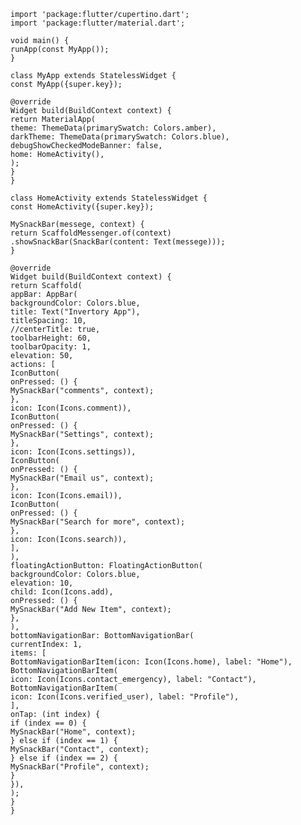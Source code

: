     import 'package:flutter/cupertino.dart';
    import 'package:flutter/material.dart';
    
    void main() {
    runApp(const MyApp());
    }
    
    class MyApp extends StatelessWidget {
    const MyApp({super.key});
    
    @override
    Widget build(BuildContext context) {
    return MaterialApp(
    theme: ThemeData(primarySwatch: Colors.amber),
    darkTheme: ThemeData(primarySwatch: Colors.blue),
    debugShowCheckedModeBanner: false,
    home: HomeActivity(),
    );
    }
    }
    
    class HomeActivity extends StatelessWidget {
    const HomeActivity({super.key});
    
    MySnackBar(messege, context) {
    return ScaffoldMessenger.of(context)
    .showSnackBar(SnackBar(content: Text(messege)));
    }
    
    @override
    Widget build(BuildContext context) {
    return Scaffold(
    appBar: AppBar(
    backgroundColor: Colors.blue,
    title: Text("Invertory App"),
    titleSpacing: 10,
    //centerTitle: true,
    toolbarHeight: 60,
    toolbarOpacity: 1,
    elevation: 50,
    actions: [
    IconButton(
    onPressed: () {
    MySnackBar("comments", context);
    },
    icon: Icon(Icons.comment)),
    IconButton(
    onPressed: () {
    MySnackBar("Settings", context);
    },
    icon: Icon(Icons.settings)),
    IconButton(
    onPressed: () {
    MySnackBar("Email us", context);
    },
    icon: Icon(Icons.email)),
    IconButton(
    onPressed: () {
    MySnackBar("Search for more", context);
    },
    icon: Icon(Icons.search)),
    ],
    ),
    floatingActionButton: FloatingActionButton(
    backgroundColor: Colors.blue,
    elevation: 10,
    child: Icon(Icons.add),
    onPressed: () {
    MySnackBar("Add New Item", context);
    },
    ),
    bottomNavigationBar: BottomNavigationBar(
    currentIndex: 1,
    items: [
    BottomNavigationBarItem(icon: Icon(Icons.home), label: "Home"),
    BottomNavigationBarItem(
    icon: Icon(Icons.contact_emergency), label: "Contact"),
    BottomNavigationBarItem(
    icon: Icon(Icons.verified_user), label: "Profile"),
    ],
    onTap: (int index) {
    if (index == 0) {
    MySnackBar("Home", context);
    } else if (index == 1) {
    MySnackBar("Contact", context);
    } else if (index == 2) {
    MySnackBar("Profile", context);
    }
    }),
    );
    }
    }
